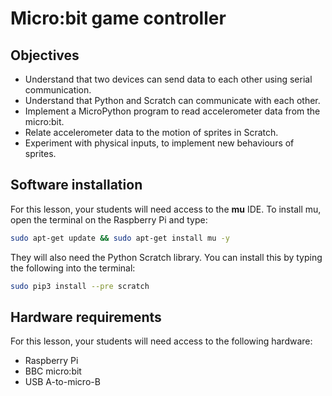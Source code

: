 # Micro:bit game controller

## Objectives

- Understand that two devices can send data to each other using serial communication.
- Understand that Python and Scratch can communicate with each other.
- Implement a MicroPython program to read accelerometer data from the micro:bit.
- Relate accelerometer data to the motion of sprites in Scratch.
- Experiment with physical inputs, to implement new behaviours of sprites.

## Software installation

For this lesson, your students will need access to the **mu** IDE. To install mu, open the terminal on the Raspberry Pi and type:

```bash
sudo apt-get update && sudo apt-get install mu -y
```

They will also need the Python Scratch library. You can install this by typing the following into the terminal:

```bash
sudo pip3 install --pre scratch
```

## Hardware requirements

For this lesson, your students will need access to the following hardware:
- Raspberry Pi
- BBC micro:bit
- USB A-to-micro-B

